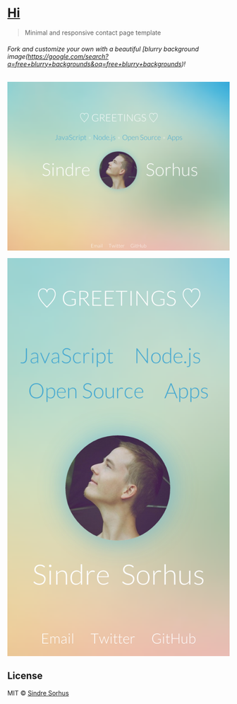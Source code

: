 # [Hi](https://sindresorhus.com/hi)

> Minimal and responsive contact page template

###### Fork and customize your own with a beautiful [blurry background image(https://google.com/search?q=free+blurry+backgrounds&oq=free+blurry+backgrounds)!

[![](screenshot.png)](https://sindresorhus.com/hi)

[![](screenshot-mobile.png)](https://sindresorhus.com/hi)


## License

MIT © [Sindre Sorhus](https://sindresorhus.com)
